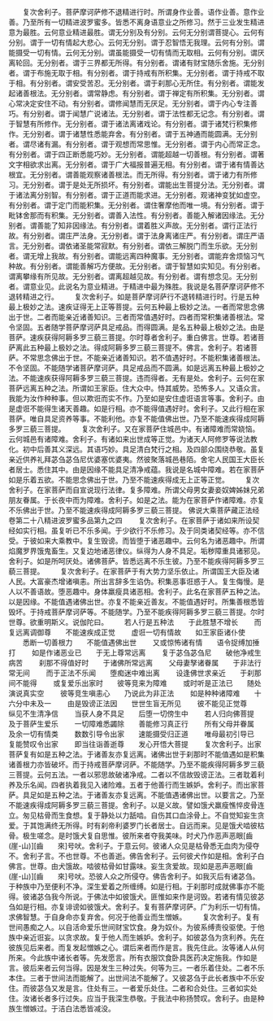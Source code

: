 <!-- { "loadSidebar": true } -->
　　复次舍利子。菩萨摩诃萨修不退精进行时。所谓身作业善。语作业善。意作业善。乃至所有一切精进波罗蜜多。皆悉不离身语意业之所修习。然于三业发生精进意为最胜。云何意业精进最胜。谓无分别及有分别。云何无分别谓菩提心。云何有分别。谓于一切有情起大悲心。云何无分别。谓于忍智悟无我理。云何有分别。谓能摄受一切有情。云何无分别。谓虽能摄受一切有情而无取相。云何有分别。谓厌离轮回。无分别者。谓于三界都无所得。有分别者。谓诸有财宝随乐舍施。无分别者。谓于布施无取于相。有分别者。谓于持戒有所积集。无分别者。谓于持戒不取于相。有分别者。谓安受苦忍。无分别者。谓于刹那心无所住。有分别者。谓能发起诸善根法。无分别者。谓常静虑。有分别者。谓于禅定有所积集。无分别者。谓心常决定安住不动。有分别者。谓修闻慧而无厌足。无分别者。谓于内心专注善巧。有分别者。谓于闻慧广说诸法。无分别者。谓于法性都无记念。有分别者。谓于智慧有所修作。无分别者。谓于诸法离诸戏论。有分别者。谓于诸梵行积集修作。无分别者。谓于诸慧性悉能弃舍。有分别者。谓于五神通而能圆满。无分别者。谓尽诸有漏。有分别者。谓于观想而常思惟。无分别者。谓于内心而常正念。有分别者。谓于四正断悉能巧妙。无分别者。谓能超越一切善根。有分别者。谓著文字相欲求出离。无分别者。谓于广大福报普遍无相。有分别者。谓于诸有情善达根宜。无分别者。谓善能观察诸善根法。而无所得。有分别者。谓于诸力有所修习。无分别者。谓于是处无所损坏。有分别者。谓能出生菩提分法。无分别者。谓于诸法离分别智。有分别者。谓于正道而能求进。无分别者。观诸神变犹如虚空。有分别者。谓于定门而能积集。无分别者。谓住奢摩他而唯一境。有分别者。谓于毗钵舍那而有积集。无分别者。谓善入法性。有分别者。善能入解诸因缘法。无分别者。谓善能了知非因缘法。有分别者。谓着胜义声故。无分别者。谓行正法行故。有分别者。谓庄严法身。无分别者。谓于法身离诸庄严。有分别者。谓庄严语言。无分别者。谓依诸圣能常寂默。有分别者。谓依三解脱门而生乐欲。无分别者。谓无增上我故。有分别者。谓能远离四种魔事。无分别者。谓能弃舍烦恼习气种故。有分别者。谓能善解巧方便故。无分别者。谓于智慧如实知见。有分别者。谓离攀缘有所见故。无分别者。谓离超越见故。有分别者。谓有想念见。无分别者。谓意业见。此说名为意业精进。于精进中最为殊胜。我说是名菩萨摩诃萨修不退转精进之行。
　　复次舍利子。如是菩萨摩诃萨行不退转精进行时。行是五种最上极妙之法。速疾证得无上正等菩提。云何五种最上极妙之法。一者而常思念佛出于世。二者而能亲近诸善知识。三者而常值遇好时。四者而常积集诸善根法。常令坚固。五者随学菩萨摩诃萨具足戒品。而得圆满。是名五种最上极妙之法。由是菩萨。速疾获得阿耨多罗三藐三菩提。尔时尊者舍利子。重白佛言。世尊。若诸菩萨离此五种最上极妙之法。得成阿耨多罗三藐三菩提不。佛言。舍利子。若诸菩萨。不常思念佛出于世。不能亲近诸善知识。若不值遇好时。不能积集诸善根法。不令坚固。不能随学诸菩萨摩诃萨。具足戒品而不圆满。如是远离五种最上极妙之法。不能速疾获得阿耨多罗三藐三菩提。违而得者。无有是处。舍利子。云何在家菩萨远离五种之法。所谓如王家臣。住大众中。恃其威势。恐怖多人。又语众言。我能为汝作种种事。但以欺诳而实不作。乃至如是安住虚诳语言等事。舍利子。由是虚诳不能得生诸天善趣。如是行相。亦不能得值遇好时。舍利子。又此行相在家菩萨。唯自具足资养等事。不能利他。亦复不能值佛出世。乃至不能速疾得成阿耨多罗三藐三菩提。
　　复次舍利子。又在家菩萨住城邑中。有诸障难而常娆恼。云何城邑有诸障难。舍利子。有诸如来出世成等正觉。为诸天人阿修罗等说法教化。初中后善其义深远。其语巧妙。具足清白梵行之相。及四部众围绕恭敬。虽复亲近供养礼拜苾刍苾刍尼优婆塞优婆夷。然彼聚落城邑巷陌。舍宅人民国王大臣长者居士。悉住其中。由是因缘不能具足清净戒蕴。我说是名城中障难。若在家菩萨如是乐着五欲。不能思念佛出于世。乃至不能速疾得成无上正等正觉。
　　复次舍利子。在家菩萨而自宣说现行法律。复多障难。所谓父母男女妻妾奴婢姊妹兄弟朋友眷属。于长夜中而为障难。舍利子。如是之法。能为在家菩萨作诸障难。亦复不乐佛出于世。乃至不能速疾得成阿耨多罗三藐三菩提。
佛说大乘菩萨藏正法经卷第二十八精进波罗蜜多品第九之四
　　复次舍利子。在家菩萨于诸如来所设契经如实行相。虽复听已不乐多闻。于少欲行不乐修习。及于同类诸契经等。亦不信受。于彼如来大乘教中。复生毁谤。而皆堕于诸恶趣中。云何名为诸恶趣中。所谓焰魔罗界饿鬼畜生。又复边地诸恶律仪。纵得为人身不具足。垢秽障重具诸邪见。舍利子。如是所呵厌处。诸佛菩萨。皆悉远离不乐生彼。乃至不能疾得阿耨多罗三藐三菩提。
　　复次舍利子。在家菩萨于有大势力坚乐依止。所谓国王大臣及诸人民。大富豪杰增诸嗔恚。所出言辞多生谄伪。积集恶事诳惑于人。复生侮慢。是人以不善语故。堕恶趣中。身体羸瘦具诸恶相。舍利子。此名在家菩萨五种之法。以是因缘。不能值遇诸佛出世。亦复不能亲近善友。不能值遇好时。所集善根悉皆毁坏。于持戒菩萨摩诃萨等。不能随学。乃至不能疾得阿耨多罗三藐三菩提。尔时世尊。欲重明斯义。说伽陀曰。
　　若人行是五种法　　于此胜慧不增长
　　而复远离调御尊　　不能速疾成正觉
　　虚诳一切有情故　　如王家臣诸仆使
　　悉断一切善根力　　不能值遇佛出世
　　又或惊怖诸有情　　语令捉缚加捶打
　　如是作诸恶业已　　于无上尊常远离
　　复于苾刍苾刍尼　　破他净戒生病苦
　　刹那不得值好时　　于诸佛所常远离
　　父母妻孥诸眷属　　于非法行常无间
　　而于正法不乐闻　　堕痴迷中难出离
　　设逢佛世求亲近　　于刹那间不能得
　　或复爱乐出家时　　彼等竞来为障难
　　或时听是正法已　　随处演说真实空
　　彼等竞生嗔恚心　　乃说此为非正法
　　如是种种诸障难　　十六分中未及一
　　由是毁谤正法因　　世世生盲无所见
　　彼不能见正觉尊　　纵见不生清净信
　　当获人身不具足　　后堕一切傍生中
　　若人归向佛菩提　　及于菩萨生爱乐
　　一切障难悉蠲除　　善能修习真正行
　　所有父母并眷属　　及余一切有情类
　　数数引导令出家　　速能摄受归正道
　　唯母最初引导已　　复能赞叹令出家
　　即当往诣善逝尊　　发心开悟大菩提
　　复次舍利子。出家菩萨复有如是五种之法。于诸善友亦复远离。诸佛出世于刹那时不能值遇如是积集诸善根力亦皆破坏。而于持戒菩萨摩诃萨。不能随学。乃至不能疾得阿耨多罗三藐三菩提。云何五法。一者以邪思故破诸净戒。二者以不信故毁谤正法。三者耽着利养及乐名闻。四者执着我见入诸险难。五者于他善行而生嫉妒。舍利子。而出家菩萨。具足如是五种之法。于诸善友亦复远离。不能值遇诸佛出世。以要言之。乃至不能速疾得成阿耨多罗三藐三菩提。舍利子。以是义故。譬如饿犬羸瘦憔悴皮骨连立。匆见枯骨而生食想。复于静处以力舐啮。自伤其口血涂骨上。不自觉知妄生贪爱。于其饱满终无所得。时有刹帝利婆罗门长者居士。自远而来。见是饿犬啮彼枯骨。极生嗟念。是时饿犬复自思惟。彼所来者夺我美味。时犬乃作恶声恶眼[齒　　(崖-山)][齒　　來]号吠。舍利子。于意云何。彼诸人众见是枯骨悉无血肉为侵夺不。舍利子言。不也世尊。不也善逝。佛告舍利子。云何彼犬作如是相。舍利子白佛言。世尊。由犬饿故。啮彼枯骨如甘露味。妄生贪爱故。现如是恶声恶眼[齒　　(崖-山)][齒　　來]号吠。恐彼人众之所侵夺。佛告舍利子。如我灭后有诸苾刍。于种族中乃至便利不净。深生爱着之所缠缚。如是行相。于刹那时成就佛事亦不能得。彼诸苾刍我今所说。于佛法中如彼饿犬。匪惟如来作是诃毁。若诸有情见彼苾刍如是行相。亦复诽谤如彼饿犬。舍利子。复有菩萨摩诃萨。广为利乐一切有情。求佛智慧。于自身命亦复弃舍。何况于他善业而生憎嫉。
　　复次舍利子。复有世间愚痴之人。以自活命爱乐世间财宝饮食。身为奴仆。为彼系缚责役驱使。于他族中亲近诳妄。以贪求故。复于他人而生嫉妒。舍利子。如彼苾刍为贪利养。先在彼族见后来者。而复发起憎嫉之心。谓后来者而作是言。我先住此。汝等诸人从何所来。今此族中诸长者等。先发愿言。所有衣服饮食卧具医药决定施我。作如是言。彼后来者云何当得。因是发生三种过失。何等为三。一者乐着住处。二者不乐本住。三者于世间法而能解了。出世间法不能解了。又彼苾刍于此长者族中不乐安住。而彼苾刍又发是言。住处有三。一者爱乐处住。二者和合处住。三者如实处住。汝诸长者多行过失。应当于我深生恭敬。于我法中称扬赞叹。舍利子。由是种族生憎嫉过。于洁白法悉皆减没。
